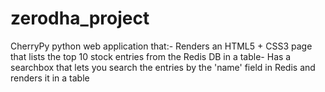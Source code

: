 # zerodha_project

 CherryPy python web application that:- Renders an HTML5 + CSS3 page that lists the top 10 stock entries from the Redis DB in a table- Has a searchbox that lets you search the entries by the 'name' field in Redis and renders it in a table


